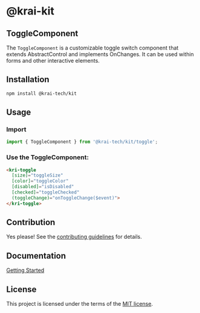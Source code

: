 # @krai-kit
## ToggleComponent

The `ToggleComponent` is a customizable toggle switch component that extends AbstractControl and implements OnChanges. It can be used within forms and other interactive elements.

## Installation

```bash
npm install @krai-tech/kit
```

## Usage

### Import 
```ts
import { ToggleComponent } from '@krai-tech/kit/toggle';
```

### Use the ToggleComponent:

```html
<kri-toggle
  [size]="toggleSize"
  [color]="toggleColor"
  [disabled]="isDisabled"
  [checked]="toggleChecked"
  (toggleChange)="onToggleChange($event)">
</kri-toggle>
```

## Contribution

Yes please! See the
[contributing guidelines](https://krai-kit.dev/en/docs/contribution)
for details.

## Documentation

[Getting Started](https://krai-kit.dev/en/docs/getting-started)

## License

This project is licensed under the terms of the
[MIT license](https://github.com/krai-tech/krai-kit/blob/master/LICENSE).
